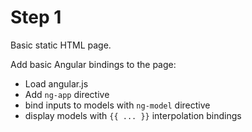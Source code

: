 # Step 1

Basic static HTML page.

Add basic Angular bindings to the page:

* Load angular.js
* Add `ng-app` directive
* bind inputs to models with `ng-model` directive
* display models with `{{ ... }}` interpolation bindings